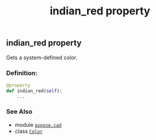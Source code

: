 ﻿---
title: indian_red property
second_title: Aspose.CAD for Python via .NET API References
description: 
type: docs
weight: 730
url: /python-net/aspose.cad/color/indian_red/
is_root: false
---

## indian_red property


Gets a system-defined color.
### Definition:
```python
@property
def indian_red(self):
    ...
```

### See Also
* module [`aspose.cad`](../../)
* class [`Color`](/cad/python-net/aspose.cad/color)
